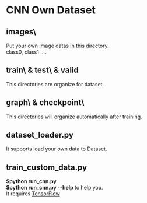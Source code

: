 <h1>CNN Own Dataset</h1>

<h2>images\</h2>
<p>
Put your own Image datas in this directory.</br>
class0, class1 ....
</p>

<h2>train\ & test\ & valid</h2>
<p>This directories are organize for dataset.</p>

<h2>graph\ & checkpoint\</h2>
<p>This directories will organize automatically after training.</p>

<h2>dataset_loader.py</h2>
<p>It supports load your own data to Dataset.</p>

<h2>train_custom_data.py</h2>
<p>
<strong>$python run_cnn.py</strong></br>
<strong>$python run_cnn.py --help</strong> to help you.</br>
It requires <a href="https://www.tensorflow.org/install/">TensorFlow</a>
</p>
